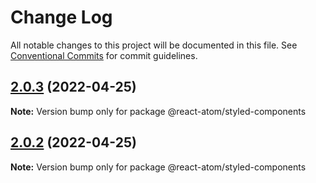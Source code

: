 # Change Log

All notable changes to this project will be documented in this file.
See [Conventional Commits](https://conventionalcommits.org) for commit guidelines.

## [2.0.3](https://github.com/react-atom/react-atom/compare/@react-atom/styled-components@2.0.2...@react-atom/styled-components@2.0.3) (2022-04-25)

**Note:** Version bump only for package @react-atom/styled-components





## [2.0.2](https://github.com/react-atom/react-atom/compare/@react-atom/styled-components@2.0.1...@react-atom/styled-components@2.0.2) (2022-04-25)

**Note:** Version bump only for package @react-atom/styled-components
